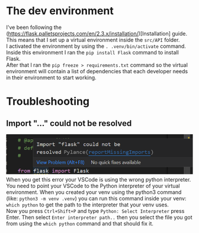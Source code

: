 # The dev environment
I've been following the (https://flask.palletsprojects.com/en/2.3.x/installation/)[Installation] guide. This means that I set up a virtual environment inside the `src/API` folder.  
I activated the environment by using the `. .venv/bin/activate` command. Inside this environment I ran the `pip install Flask` command to install Flask.  
After that I ran the `pip freeze > requirements.txt` command so the virtual environment will contain a list of dependencies that each developer needs in their environment to start working.

# Troubleshooting
## Import "..." could not be resolved
![ImportCouldNotBeResolved](Images/Import%20could%20not%20be%20resolved.png)  
When you get this error your VSCode is using the wrong python interpreter.  You need to point your VSCode to the Python interpreter of your virtual environment.  When you created your venv using the python3 command (like: `python3 -m venv .venv`) you can run this command inside your venv: `which python` to get the path to the interpreter that your venv uses.  
Now you press `Ctrl+Shift+P` and type `Python: Select Interpreter` press Enter.  Then select `Enter interpreter path..` then you select the file you got from using the `which python` command and that should fix it.
